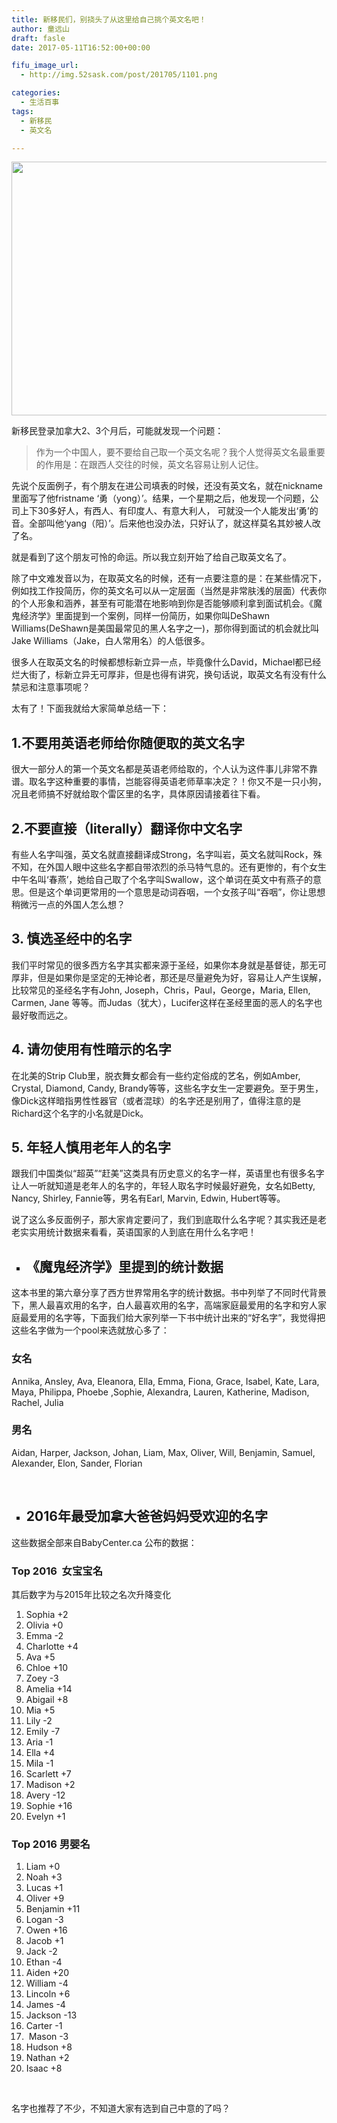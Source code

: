 ```yaml
---
title: 新移民们，别挠头了从这里给自己挑个英文名吧！
author: 童远山
draft: fasle
date: 2017-05-11T16:52:00+00:00

fifu_image_url:
  - http://img.52sask.com/post/201705/1101.png

categories:
  - 生活百事
tags:
  - 新移民
  - 英文名

---
```

<img decoding="async" loading="lazy" class="alignnone size-full" src="http://img.52sask.com/post/201705/1102.png" width="723" height="406" />

新移民登录加拿大2、3个月后，可能就发现一个问题：

> 作为一个中国人，要不要给自己取一个英文名呢？我个人觉得英文名最重要的作用是：在跟西人交往的时候，英文名容易让别人记住。

先说个反面例子，有个朋友在进公司填表的时候，还没有英文名，就在nickname里面写了他fristname ‘勇（yong）’。结果，一个星期之后，他发现一个问题，公司上下30多好人，有西人、有印度人、有意大利人， 可就没一个人能发出‘勇’的音。全部叫他‘yang（阳）’。后来他也没办法，只好认了，就这样莫名其妙被人改了名。

就是看到了这个朋友可怜的命运。所以我立刻开始了给自己取英文名了。

除了中文难发音以为，在取英文名的时候，还有一点要注意的是：在某些情况下，例如找工作投简历，你的英文名可以从一定层面（当然是非常肤浅的层面）代表你的个人形象和涵养，甚至有可能潜在地影响到你是否能够顺利拿到面试机会。《魔鬼经济学》里面提到一个案例，同样一份简历，如果你叫DeShawn Williams(DeShawn是美国最常见的黑人名字之一)，那你得到面试的机会就比叫Jake Williams（Jake，白人常用名）的人低很多。

很多人在取英文名的时候都想标新立异一点，毕竟像什么David，Michael都已经烂大街了，标新立异无可厚非，但是也得有讲究，换句话说，取英文名有没有什么禁忌和注意事项呢？

太有了！下面我就给大家简单总结一下：

## **1.不要用英语老师给你随便取的英文名字**

很大一部分人的第一个英文名都是英语老师给取的，个人认为这件事儿非常不靠谱。取名字这种重要的事情，岂能容得英语老师草率决定？！你又不是一只小狗，况且老师搞不好就给取个雷区里的名字，具体原因请接着往下看。

## **2.不要直接（literally）翻译你中文名字**

有些人名字叫强，英文名就直接翻译成Strong，名字叫岩，英文名就叫Rock，殊不知，在外国人眼中这些名字都自带浓烈的杀马特气息的。还有更惨的，有个女生中午名叫‘春燕’，她给自己取了个名字叫Swallow，这个单词在英文中有燕子的意思。但是这个单词更常用的一个意思是动词吞咽，一个女孩子叫“吞咽”，你让思想稍微污一点的外国人怎么想？

## **3. 慎选圣经中的名字**

我们平时常见的很多西方名字其实都来源于圣经，如果你本身就是基督徒，那无可厚非，但是如果你是坚定的无神论者，那还是尽量避免为好，容易让人产生误解，比较常见的圣经名字有John, Joseph，Chris，Paul，George，Maria, Ellen, Carmen, Jane 等等。而Judas（犹大），Lucifer这样在圣经里面的恶人的名字也最好敬而远之。

## **4. 请勿使用有性暗示的名字**

在北美的Strip Club里，脱衣舞女都会有一些约定俗成的艺名，例如Amber, Crystal, Diamond, Candy, Brandy等等，这些名字女生一定要避免。至于男生，像Dick这样暗指男性性器官（或者混球）的名字还是别用了，值得注意的是Richard这个名字的小名就是Dick。

## **5. 年轻人慎用老年人的名字**

跟我们中国类似“超英”“赶美”这类具有历史意义的名字一样，英语里也有很多名字让人一听就知道是老年人的名字的，年轻人取名字时候最好避免，女名如Betty, Nancy, Shirley, Fannie等，男名有Earl, Marvin, Edwin, Hubert等等。

说了这么多反面例子，那大家肯定要问了，我们到底取什么名字呢？其实我还是老老实实用统计数据来看看，英语国家的人到底在用什么名字吧！

<ul style="list-style-type: square;">
  <li>
    <h2>
      <strong>《魔鬼经济学》里提到的统计数据</strong>
    </h2>
  </li>
</ul>

这本书里的第六章分享了西方世界常用名字的统计数据。书中列举了不同时代背景下，黑人最喜欢用的名字，白人最喜欢用的名字，高端家庭最爱用的名字和穷人家庭最爱用的名字等，下面我们给大家列举一下书中统计出来的“好名字”，我觉得把这些名字做为一个pool来选就放心多了：

### **女名**

Annika, Ansley, Ava, Eleanora, Ella, Emma, Fiona, Grace, Isabel, Kate, Lara, Maya, Philippa, Phoebe ,Sophie, Alexandra, Lauren, Katherine, Madison, Rachel, Julia

### 男名

Aidan, Harper, Jackson, Johan, Liam, Max, Oliver, Will, Benjamin, Samuel, Alexander, Elon, Sander, Florian

&nbsp;

<ul style="list-style-type: square;">
  <li>
    <h2>
      <strong>2016年最受加拿大爸爸妈妈受欢迎的名字</strong>
    </h2>
  </li>
</ul>

这些数据全部来自BabyCenter.ca 公布的数据：

### **Top 2016  女宝宝名**

其后数字为与2015年比较之名次升降变化

  1. Sophia +2
  2. Olivia +0
  3. Emma -2
  4. Charlotte +4
  5. Ava +5
  6. Chloe +10
  7. Zoey -3
  8. Amelia +14
  9. Abigail +8
 10. Mia +5
 11. Lily -2
 12. Emily -7
 13. Aria -1
 14. Ella +4
 15. Mila -1
 16. Scarlett +7
 17. Madison +2
 18. Avery -12
 19. Sophie +16
 20. Evelyn +1

### **Top 2016 男婴名**

  1. Liam +0
  2. Noah +3
  3. Lucas +1
  4. Oliver +9
  5. Benjamin +11
  6. Logan -3
  7. Owen +16
  8. Jacob +1
  9. Jack -2
 10. Ethan -4
 11. Aiden +20
 12. William -4
 13. Lincoln +6
 14. James -4
 15. Jackson -13
 16. Carter -1
 17.  Mason -3
 18. Hudson +8
 19. Nathan +2
 20. Isaac +8

&nbsp;

名字也推荐了不少，不知道大家有选到自己中意的了吗？